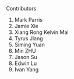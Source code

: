 Contributors

1. Mark Parris
2. Jamie Xie
3. Xiang Rong Kelvin Mai
4. Tyrus Jiang
5. Siming Yuan
6. Min ZHU
7. Jason Su
8. Edwin Lu
9. Ivan Yang
